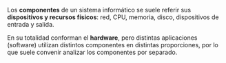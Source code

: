 Los **componentes** de un sistema informático se suele referir sus **dispositivos y recursos físicos**: red, CPU, memoria, disco, dispositivos de entrada y salida. 

En su totalidad conforman el **hardware**, pero distintas aplicaciones (software) utilizan distintos componentes en distintas proporciones, por lo que suele convenir analizar los componentes por separado.